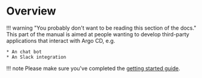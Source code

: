 # Overview

!!! warning "You probably don't want to be reading this section of the docs."
    This part of the manual is aimed at people wanting to develop third-party applications that interact with Argo CD, e.g.
    
    * An chat bot
    * An Slack integration
    
!!! note
    Please make sure you've completed the [getting started guide](../getting_started.md).
